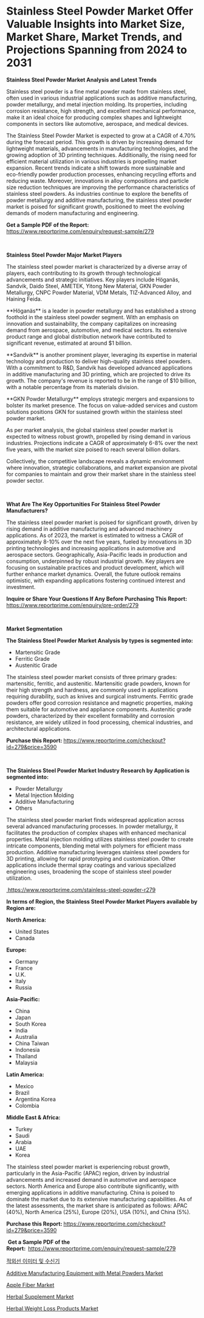 <p><h1>Stainless Steel Powder Market Offer Valuable Insights into Market Size, Market Share, Market Trends, and Projections Spanning from 2024 to 2031</h1></p><p><strong>Stainless Steel Powder Market Analysis and Latest Trends</strong></p>
<p><p>Stainless steel powder is a fine metal powder made from stainless steel, often used in various industrial applications such as additive manufacturing, powder metallurgy, and metal injection molding. Its properties, including corrosion resistance, high strength, and excellent mechanical performance, make it an ideal choice for producing complex shapes and lightweight components in sectors like automotive, aerospace, and medical devices.</p><p>The Stainless Steel Powder Market is expected to grow at a CAGR of 4.70% during the forecast period. This growth is driven by increasing demand for lightweight materials, advancements in manufacturing technologies, and the growing adoption of 3D printing techniques. Additionally, the rising need for efficient material utilization in various industries is propelling market expansion. Recent trends indicate a shift towards more sustainable and eco-friendly powder production processes, enhancing recycling efforts and reducing waste. Moreover, innovations in alloy compositions and particle size reduction techniques are improving the performance characteristics of stainless steel powders. As industries continue to explore the benefits of powder metallurgy and additive manufacturing, the stainless steel powder market is poised for significant growth, positioned to meet the evolving demands of modern manufacturing and engineering.</p></p>
<p><strong>Get a Sample PDF of the Report:&nbsp;</strong> <a href="https://www.reportprime.com/enquiry/request-sample/279">https://www.reportprime.com/enquiry/request-sample/279</a></p>
<p>&nbsp;</p>
<p><strong>Stainless Steel Powder Major Market Players</strong></p>
<p><p>The stainless steel powder market is characterized by a diverse array of players, each contributing to its growth through technological advancements and strategic initiatives. Key players include Höganäs, Sandvik, Daido Steel, AMETEK, Yitong New Material, GKN Powder Metallurgy, CNPC Powder Material, VDM Metals, TIZ-Advanced Alloy, and Haining Feida.</p><p>**Höganäs** is a leader in powder metallurgy and has established a strong foothold in the stainless steel powder segment. With an emphasis on innovation and sustainability, the company capitalizes on increasing demand from aerospace, automotive, and medical sectors. Its extensive product range and global distribution network have contributed to significant revenue, estimated at around $1 billion.</p><p>**Sandvik** is another prominent player, leveraging its expertise in material technology and production to deliver high-quality stainless steel powders. With a commitment to R&D, Sandvik has developed advanced applications in additive manufacturing and 3D printing, which are projected to drive its growth. The company's revenue is reported to be in the range of $10 billion, with a notable percentage from its materials division.</p><p>**GKN Powder Metallurgy** employs strategic mergers and expansions to bolster its market presence. The focus on value-added services and custom solutions positions GKN for sustained growth within the stainless steel powder market.</p><p>As per market analysis, the global stainless steel powder market is expected to witness robust growth, propelled by rising demand in various industries. Projections indicate a CAGR of approximately 6-8% over the next five years, with the market size poised to reach several billion dollars.</p><p>Collectively, the competitive landscape reveals a dynamic environment where innovation, strategic collaborations, and market expansion are pivotal for companies to maintain and grow their market share in the stainless steel powder sector.</p></p>
<p>&nbsp;</p>
<p><strong>What Are The Key Opportunities For Stainless Steel Powder Manufacturers?</strong></p>
<p><p>The stainless steel powder market is poised for significant growth, driven by rising demand in additive manufacturing and advanced machinery applications. As of 2023, the market is estimated to witness a CAGR of approximately 8-10% over the next five years, fueled by innovations in 3D printing technologies and increasing applications in automotive and aerospace sectors. Geographically, Asia-Pacific leads in production and consumption, underpinned by robust industrial growth. Key players are focusing on sustainable practices and product development, which will further enhance market dynamics. Overall, the future outlook remains optimistic, with expanding applications fostering continued interest and investment.</p></p>
<p><strong>Inquire or Share Your Questions If Any Before Purchasing This Report:</strong> <a href="https://www.reportprime.com/enquiry/pre-order/279">https://www.reportprime.com/enquiry/pre-order/279</a></p>
<p>&nbsp;</p>
<p><strong>Market Segmentation</strong></p>
<p><strong>The Stainless Steel Powder Market Analysis by types is segmented into:</strong></p>
<p><ul><li>Martensitic Grade</li><li>Ferritic Grade</li><li>Austenitic Grade</li></ul></p>
<p><p>The stainless steel powder market consists of three primary grades: martensitic, ferritic, and austenitic. Martensitic grade powders, known for their high strength and hardness, are commonly used in applications requiring durability, such as knives and surgical instruments. Ferritic grade powders offer good corrosion resistance and magnetic properties, making them suitable for automotive and appliance components. Austenitic grade powders, characterized by their excellent formability and corrosion resistance, are widely utilized in food processing, chemical industries, and architectural applications.</p></p>
<p><strong>Purchase this Report:&nbsp;</strong><a href="https://www.reportprime.com/checkout?id=279&price=3590">https://www.reportprime.com/checkout?id=279&price=3590</a></p>
<p>&nbsp;</p>
<p><strong>The Stainless Steel Powder Market Industry Research by Application is segmented into:</strong></p>
<p><ul><li>Powder Metallurgy</li><li>Metal Injection Molding</li><li>Additive Manufacturing</li><li>Others</li></ul></p>
<p><p>The stainless steel powder market finds widespread application across several advanced manufacturing processes. In powder metallurgy, it facilitates the production of complex shapes with enhanced mechanical properties. Metal injection molding utilizes stainless steel powder to create intricate components, blending metal with polymers for efficient mass production. Additive manufacturing leverages stainless steel powders for 3D printing, allowing for rapid prototyping and customization. Other applications include thermal spray coatings and various specialized engineering uses, broadening the scope of stainless steel powder utilization.</p></p>
<p><a href="https://www.reportprime.com/stainless-steel-powder-r279">&nbsp;https://www.reportprime.com/stainless-steel-powder-r279</a></p>
<p><strong>In terms of Region, the Stainless Steel Powder Market Players available by Region are:</strong></p>
<p>
    <p> <strong> North America: </strong>
        <ul>
            <li>United States</li>
            <li>Canada</li>
        </ul>
        </p> 
    <p> <strong> Europe: </strong>
        <ul>
            <li>Germany</li>
            <li>France</li>
            <li>U.K.</li>
            <li>Italy</li>
            <li>Russia</li>
        </ul>
        </p> 
    <p> <strong> Asia-Pacific: </strong>
        <ul>
            <li>China</li>
            <li>Japan</li>
            <li>South Korea</li>
            <li>India</li>
            <li>Australia</li>
            <li>China Taiwan</li>
            <li>Indonesia</li>
            <li>Thailand</li>
            <li>Malaysia</li>
        </ul>
        </p> 
    <p> <strong> Latin America: </strong>
        <ul>
            <li>Mexico</li>
            <li>Brazil</li>
            <li>Argentina Korea</li>
            <li>Colombia</li>
        </ul>
        </p> 
    <p> <strong> Middle East & Africa: </strong>
        <ul>
            <li>Turkey</li>
            <li>Saudi</li>
            <li>Arabia</li>
            <li>UAE</li>
            <li>Korea</li>
        </ul>
    </p>
    </p>
<p><p>The stainless steel powder market is experiencing robust growth, particularly in the Asia-Pacific (APAC) region, driven by industrial advancements and increased demand in automotive and aerospace sectors. North America and Europe also contribute significantly, with emerging applications in additive manufacturing. China is poised to dominate the market due to its extensive manufacturing capabilities. As of the latest assessments, the market share is anticipated as follows: APAC (40%), North America (25%), Europe (20%), USA (10%), and China (5%).</p></p>
<p><strong>Purchase this Report: </strong><a href="https://www.reportprime.com/checkout?id=279&price=3590">https://www.reportprime.com/checkout?id=279&price=3590</a></p>
<p>&nbsp;<strong>Get a Sample PDF of the Report:&nbsp;&nbsp;</strong><a href="https://www.reportprime.com/enquiry/request-sample/279">https://www.reportprime.com/enquiry/request-sample/279</a></p>
<p><strong></strong></p>
<p><p><a href="https://medium.com/@terrellmend76/%EC%8B%A0%ED%9D%A5-%EC%A0%81%EC%99%B8%EC%84%A0-%EB%B0%9C%EA%B4%91%EA%B8%B0-%EB%B0%8F-%EC%88%98%EC%8B%A0%EA%B8%B0-%EC%8B%9C%EC%9E%A5-%EA%B8%B0%ED%9A%8C-2024%EB%85%84%EB%B6%80%ED%84%B0-2031%EB%85%84%EA%B9%8C%EC%A7%80%EC%9D%98-%ED%88%AC%EC%9E%90%EC%9E%90-%EB%B0%8F-%EC%9D%B4%ED%95%B4%EA%B4%80%EA%B3%84%EC%9E%90%EB%A5%BC-%EC%9C%84%ED%95%9C-%EC%8B%9C%EC%9E%A5-%EB%B6%84%EC%84%9D-%EC%98%88%EC%B8%A1-5fbc9ab7cf53">적외선 이미터 및 수신기</a></p><p><a href="https://www.linkedin.com/pulse/strategic-roadmap-success-global-additive-manufacturing-equipment-lg0ce?trackingId=vL%2B9WveDT1%2BeS%2F%2BsfpWWIQ%3D%3D">Additive Manufacturing Equipment with Metal Powders Market</a></p><p><a href="https://issuu.com/reportprime-2/docs/apple-fiber-market-size-2030.pptx_2c339fb82452fa">Apple Fiber Market</a></p><p><a href="https://medium.com/@kirstencharrison82024/herbal-supplement-market-investigation-industry-evolution-and-forecast-till-2031-b2d5bd3cde2a">Herbal Supplement Market</a></p><p><a href="https://medium.com/@calekuhlman/global-herbal-weight-loss-products-market-trends-analysis-and-future-growth-prospects-2024-2031-b35f96eaec6d">Herbal Weight Loss Products Market</a></p></p>